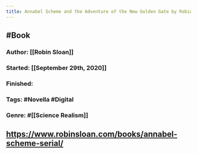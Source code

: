```yaml
---
title: Annabel Scheme and the Adventure of the New Golden Gate by Robin Sloan
---
```


## #Book
### Author: [[Robin Sloan]]

### Started: [[September 29th, 2020]]

### Finished:

### Tags: #Novella #Digital

### Genre: #[[Science Realism]]

## https://www.robinsloan.com/books/annabel-scheme-serial/
